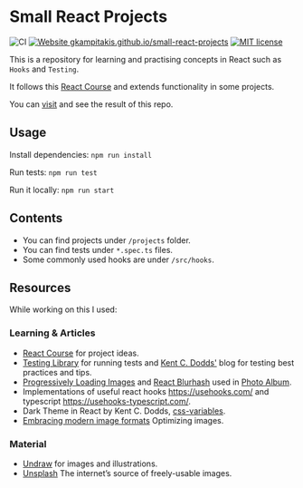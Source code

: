 # Small React Projects

![CI](https://github.com/gkampitakis/small-react-projects/workflows/CI/badge.svg)
[![Website gkampitakis.github.io/small-react-projects](https://img.shields.io/website-up-down-green-red/https/gkampitakis.github.io/small-react-projects.svg)](https://gkampitakis.github.io/small-react-projects/)
[![MIT license](https://img.shields.io/badge/License-MIT-blue.svg)](https://lbesson.mit-license.org/)

This is a repository for learning and practising concepts in React such as `Hooks` and `Testing`.

It follows this [React Course](https://www.youtube.com/watch?v=a_7Z7C_JCyo) and extends functionality in some projects.

You can [visit](https://gkampitakis.github.io/small-react-projects) and see the result of this repo.

## Usage

Install dependencies: `npm run install`

Run tests: `npm run test`

Run it locally: `npm run start`

## Contents

-   You can find projects under `/projects` folder.
-   You can find tests under `*.spec.ts` files.
-   Some commonly used hooks are under `/src/hooks`.

## Resources

While working on this I used:

### Learning & Articles

-   [React Course](https://www.youtube.com/watch?v=a_7Z7C_JCyo) for project ideas.
-   [Testing Library](https://testing-library.com/) for running tests and
    [Kent C. Dodds'](https://kentcdodds.com/blog/) blog for testing best practices and tips.
-   [Progressively Loading Images](https://codeburst.io/how-to-progressively-load-images-in-react-using-hooks-80c50fd447cd) and [React Blurhash](https://github.com/woltapp/react-blurhash) used in [Photo Album](https://gkampitakis.github.io/small-react-projects/photo-album).
-   Implementations of useful react hooks https://usehooks.com/ and typescript https://usehooks-typescript.com/.
-   Dark Theme in React by Kent C. Dodds, [css-variables](https://epicreact.dev/css-variables/).
-   [Embracing modern image formats](https://www.joshwcomeau.com/performance/embracing-modern-image-formats/) Optimizing images.

### Material

-   [Undraw](https://undraw.co/illustrations) for images and illustrations.
-   [Unsplash](https://unsplash.com/) The internet’s source of freely-usable images.

